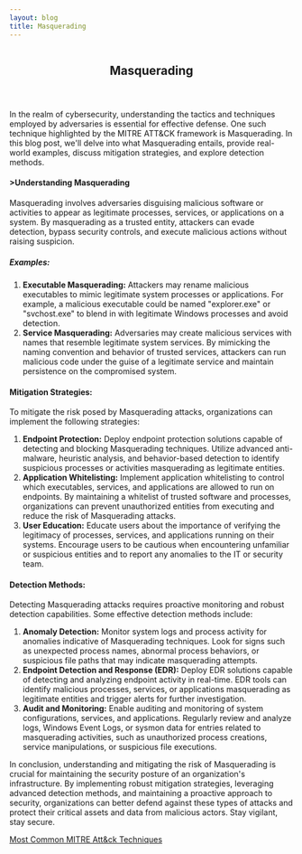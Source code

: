```yaml
---
layout: blog
title: Masquerading
---
```



<div id="main" class="s-content__main large-8 column">
<article class="entry">

<header class="entry__header">

<h2 class="entry__title h1">
    Masquerading
</h2>        
</header>

<div class="entry__content">

<p>In the realm of cybersecurity, understanding the tactics and techniques employed by adversaries is essential for effective defense. One such technique highlighted by the MITRE ATT&CK framework is Masquerading. In this blog post, we'll delve into what Masquerading entails, provide real-world examples, discuss mitigation strategies, and explore detection methods.</p>

<h4>>Understanding Masquerading</h4>

<p>Masquerading involves adversaries disguising malicious software or activities to appear as legitimate processes, services, or applications on a system. By masquerading as a trusted entity, attackers can evade detection, bypass security controls, and execute malicious actions without raising suspicion.</p>

<h5>Examples:</h5>
<p><ol>
<li><strong>Executable Masquerading:</strong> Attackers may rename malicious executables to mimic legitimate system processes or applications. For example, a malicious executable could be named "explorer.exe" or "svchost.exe" to blend in with legitimate Windows processes and avoid detection.</li>
    
<li><strong>Service Masquerading:</strong> Adversaries may create malicious services with names that resemble legitimate system services. By mimicking the naming convention and behavior of trusted services, attackers can run malicious code under the guise of a legitimate service and maintain persistence on the compromised system.</li>
</ol></p>    

<h4>Mitigation Strategies:</h4>

<p>To mitigate the risk posed by Masquerading attacks, organizations can implement the following strategies:
<ol>
<li><strong>Endpoint Protection:</strong> Deploy endpoint protection solutions capable of detecting and blocking Masquerading techniques. Utilize advanced anti-malware, heuristic analysis, and behavior-based detection to identify suspicious processes or activities masquerading as legitimate entities.</li>
    
<li><strong>Application Whitelisting:</strong> Implement application whitelisting to control which executables, services, and applications are allowed to run on endpoints. By maintaining a whitelist of trusted software and processes, organizations can prevent unauthorized entities from executing and reduce the risk of Masquerading attacks.</li>
    
<li><strong>User Education:</strong> Educate users about the importance of verifying the legitimacy of processes, services, and applications running on their systems. Encourage users to be cautious when encountering unfamiliar or suspicious entities and to report any anomalies to the IT or security team.</li>
   </ol></p> 

<h4>Detection Methods:</h4>

<p>Detecting Masquerading attacks requires proactive monitoring and robust detection capabilities. Some effective detection methods include:
<ol>
<li><strong>Anomaly Detection:</strong> Monitor system logs and process activity for anomalies indicative of Masquerading techniques. Look for signs such as unexpected process names, abnormal process behaviors, or suspicious file paths that may indicate masquerading attempts.</li>
    
<li><strong>Endpoint Detection and Response (EDR):</strong> Deploy EDR solutions capable of detecting and analyzing endpoint activity in real-time. EDR tools can identify malicious processes, services, or applications masquerading as legitimate entities and trigger alerts for further investigation.</li>
    
<li><strong>Audit and Monitoring:</strong> Enable auditing and monitoring of system configurations, services, and applications. Regularly review and analyze logs, Windows Event Logs, or sysmon data for entries related to masquerading activities, such as unauthorized process creations, service manipulations, or suspicious file executions.</li>
   </ol> </p>

<p>In conclusion, understanding and mitigating the risk of Masquerading is crucial for maintaining the security posture of an organization's infrastructure. By implementing robust mitigation strategies, leveraging advanced detection methods, and maintaining a proactive approach to security, organizations can better defend against these types of attacks and protect their critical assets and data from malicious actors. Stay vigilant, stay secure.</p>

<p><a href="../../03/25/MITRE_Att&ck_Intro.html">Most Common MITRE Att&ck Techniques</a></p>

</div>
</article> <!-- end entry -->

</div> <!-- end main -->  